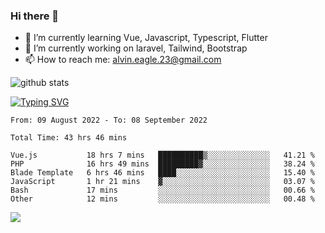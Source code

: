 ### Hi there 👋
- 🌱 I’m currently learning Vue, Javascript, Typescript, Flutter
- 🔭 I’m currently working on laravel, Tailwind, Bootstrap
- 📫 How to reach me: alvin.eagle.23@gmail.com



![github stats](https://github-readme-stats.vercel.app/api?username=alvnfaiz&show_icons=true)


[![Typing SVG](http://readme-typing-svg.herokuapp.com?font=Montserrat&color=%2336BCF7&duration=4000&center=true&lines=Alvin+Faiz;Fullstack+Developer;PHP%2C+Java%2C+Javascript%2C+Python;Laravel%2C+Vue%202%2C+Tailwind%2C+Bootstrap)](https://git.io/typing-svg)

<!--[![Alvnfaiz wakatime stats](https://github-readme-stats.vercel.app/api/wakatime?username=alvnfaiz&layout=compact&theme=dracula)](https://github.com/anuraghazra/github-readme-stats)

<!--START_SECTION:waka-->

```text
From: 09 August 2022 - To: 08 September 2022

Total Time: 43 hrs 46 mins

Vue.js           18 hrs 7 mins   ██████████▒░░░░░░░░░░░░░░   41.21 %
PHP              16 hrs 49 mins  █████████▓░░░░░░░░░░░░░░░   38.24 %
Blade Template   6 hrs 46 mins   ████░░░░░░░░░░░░░░░░░░░░░   15.40 %
JavaScript       1 hr 21 mins    ▓░░░░░░░░░░░░░░░░░░░░░░░░   03.07 %
Bash             17 mins         ░░░░░░░░░░░░░░░░░░░░░░░░░   00.66 %
Other            12 mins         ░░░░░░░░░░░░░░░░░░░░░░░░░   00.48 %
```

<!--END_SECTION:waka-->

  <!-- Change the `github-readme-stats.anuraghazra1.vercel.app` to `github-readme-stats.vercel.app`  -->
  <img align="center" src="https://github-readme-stats.anuraghazra1.vercel.app/api/top-langs/?username=alvnfaiz&layout=compact" />
<!--
**alvnfaiz/alvnfaiz** is a ✨ _special_ ✨ repository because its `README.md` (this file) appears on your GitHub profile.

Here are some ideas to get you started:

- 🔭 I’m currently working on ...
- 🌱 I’m currently learning ...
- 👯 I’m looking to collaborate on ...
- 🤔 I’m looking for help with ...
- 💬 Ask me about ...
- 📫 How to reach me: ...
- 😄 Pronouns: ...
- ⚡ Fun fact: ...
-->

